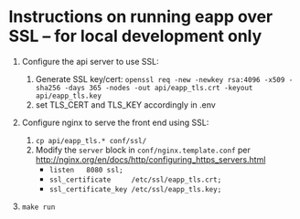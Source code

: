 # Instructions on running eapp over SSL – for local development only

1. Configure the api server to use SSL: 

    1. Generate SSL key/cert: 
        `openssl req -new -newkey rsa:4096 -x509 -sha256 -days 365 -nodes -out api/eapp_tls.crt -keyout api/eapp_tls.key`
    2. set TLS_CERT and TLS_KEY accordingly in .env

2. Configure nginx to serve the front end using SSL:
    1. `cp api/eapp_tls.* conf/ssl/`
    2. Modify the `server` block in `conf/nginx.template.conf` per http://nginx.org/en/docs/http/configuring_https_servers.html
        * `listen   8080 ssl;`
        * `ssl_certificate     /etc/ssl/eapp_tls.crt;`
        * `ssl_certificate_key /etc/ssl/eapp_tls.key;`

3. `make run`
